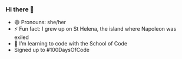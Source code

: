 ### Hi there 👋

- 😄 Pronouns: she/her
- ⚡ Fun fact: I  grew up on St Helena, the island where Napoleon was exiled
- 🌱 I’m learning to code with the School of Code
- Signed up to #100DaysOfCode
